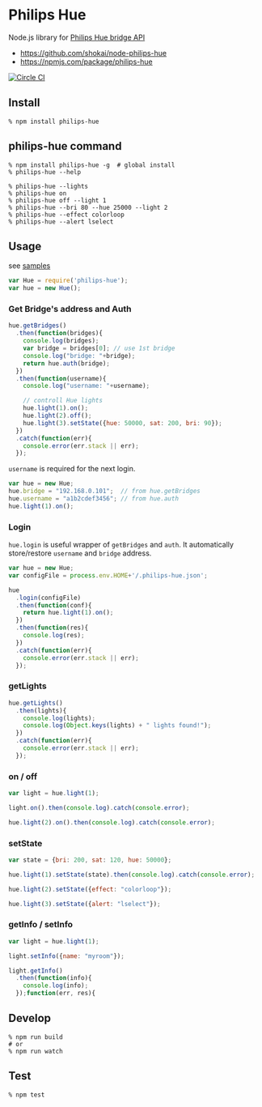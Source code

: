 # Philips Hue

Node.js library for [Philips Hue bridge API](http://www.developers.meethue.com/philips-hue-api)

- https://github.com/shokai/node-philips-hue
- https://npmjs.com/package/philips-hue

[![Circle CI](https://circleci.com/gh/shokai/node-philips-hue.svg?style=svg)](https://circleci.com/gh/shokai/node-philips-hue)


## Install

    % npm install philips-hue


## philips-hue command

    % npm install philips-hue -g  # global install
    % philips-hue --help

    % philips-hue --lights
    % philips-hue on
    % philips-hue off --light 1
    % philips-hue --bri 80 --hue 25000 --light 2
    % philips-hue --effect colorloop
    % philips-hue --alert lselect


## Usage

see [samples](./samples)

```javascript
var Hue = require('philips-hue');
var hue = new Hue();
```

### Get Bridge's address and Auth

```javascript
hue.getBridges()
  .then(function(bridges){
    console.log(bridges);
    var bridge = bridges[0]; // use 1st bridge
    console.log("bridge: "+bridge);
    return hue.auth(bridge);
  })
  .then(function(username){
    console.log("username: "+username);

    // controll Hue lights
    hue.light(1).on();
    hue.light(2).off();
    hue.light(3).setState({hue: 50000, sat: 200, bri: 90});
  })
  .catch(function(err){
    console.error(err.stack || err);
  });
```

`username` is required for the next login.

```javascript
var hue = new Hue;
hue.bridge = "192.168.0.101";  // from hue.getBridges
hue.username = "a1b2cdef3456"; // from hue.auth
hue.light(1).on();
```

### Login

`hue.login` is useful wrapper of `getBridges` and `auth`. It automatically store/restore `username` and `bridge` address.

```javascript
var hue = new Hue;
var configFile = process.env.HOME+'/.philips-hue.json';

hue
  .login(configFile)
  .then(function(conf){
    return hue.light(1).on();
  })
  .then(function(res){
    console.log(res);
  })
  .catch(function(err){
    console.error(err.stack || err);
  });
```

### getLights

```javascript
hue.getLights()
  .then(lights){
    console.log(lights);
    console.log(Object.keys(lights) + " lights found!");
  })
  .catch(function(err){
    console.error(err.stack || err);
  });
```

### on / off

```javascript
var light = hue.light(1);

light.on().then(console.log).catch(console.error);
```

```javascript
hue.light(2).on().then(console.log).catch(console.error);
```

### setState

```javascript
var state = {bri: 200, sat: 120, hue: 50000};

hue.light(1).setState(state).then(console.log).catch(console.error);

hue.light(2).setState({effect: "colorloop"});

hue.light(3).setState({alert: "lselect"});
```

### getInfo / setInfo

```javascript
var light = hue.light(1);

light.setInfo({name: "myroom"});

light.getInfo()
  .then(function(info){
    console.log(info);
  });function(err, res){
```


## Develop

    % npm run build
    # or
    % npm run watch


## Test

    % npm test
